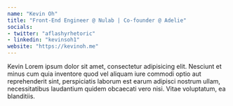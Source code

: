 ```yaml
---
name: "Kevin Oh"
title: "Front-End Engineer @ Nulab | Co-founder @ Adelie"
socials: 
- twitter: "aflashyrhetoric"
- linkedin: "kevinsoh1"
website: "https://kevinoh.me"
---
```


Kevin Lorem ipsum dolor sit amet, consectetur adipisicing elit. Nesciunt et minus cum quia inventore quod vel aliquam iure commodi optio aut reprehenderit sint, perspiciatis laborum est earum adipisci nostrum ullam, necessitatibus laudantium quidem obcaecati vero nisi. Vitae voluptatum, ea blanditiis.